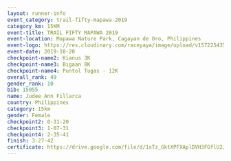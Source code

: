 ```yaml
---
layout: runner-info 
event_category: trail-fifty-mapawa-2019 
category_km: 15KM 
event-title: TRAIL FIFTY MAPAWA 2019  
event-location: Mapawa Nature Park, Cagayan de Oro, Philippines 
event-logo: https://res.cloudinary.com/raceyaya/image/upload/v1572254355/logo/trail-fifty-mapawa_fizjmb.jpg 
event-date: 2019-10-20 
checkpoint-name2: Kianus 3K 
checkpoint-name3: Bigaan 8K 
checkpoint-name4: Puntol Tugas - 12K 
overall_rank: 49
gender_rank: 10
bib: 15055
name: Judee Ann Fillarca
country: Philippines
category: 15km
gender: Female
checkpoint2: 0-31-20
checkpoint3: 1-07-31
checkpoint4: 2-35-41
finish: 3-27-42
certificate: https://drive.google.com/file/d/1xTz_GktXPFXAplDVH3FGflU2JvKgjuJh/view?usp=sharing
---
```

